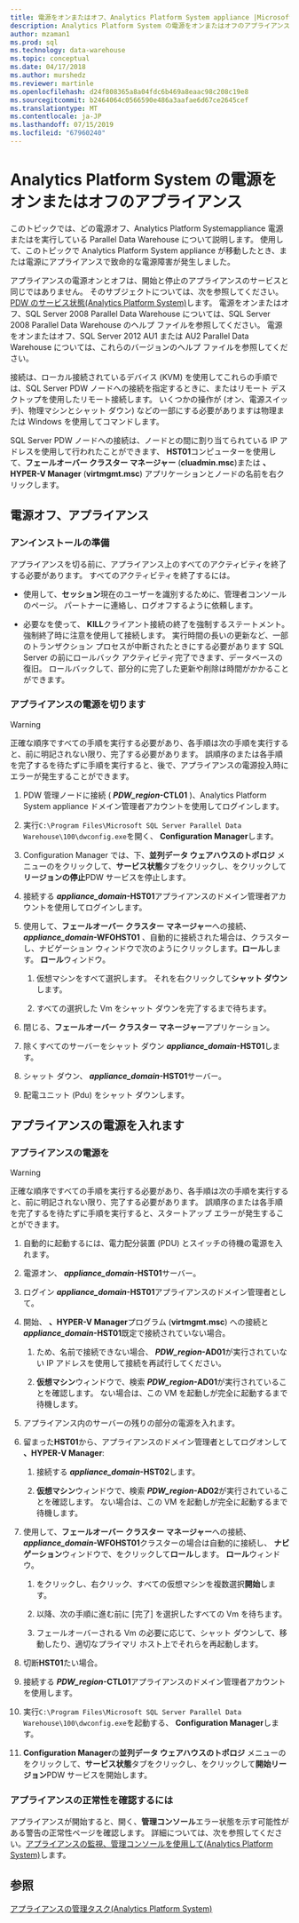 ```yaml
---
title: 電源をオンまたはオフ、Analytics Platform System appliance |Microsoft Docs
description: Analytics Platform System の電源をオンまたはオフのアプライアンス
author: mzaman1
ms.prod: sql
ms.technology: data-warehouse
ms.topic: conceptual
ms.date: 04/17/2018
ms.author: murshedz
ms.reviewer: martinle
ms.openlocfilehash: d24f808365a8a04fdc6b469a8eaac98c208c19e8
ms.sourcegitcommit: b2464064c0566590e486a3aafae6d67ce2645cef
ms.translationtype: MT
ms.contentlocale: ja-JP
ms.lasthandoff: 07/15/2019
ms.locfileid: "67960240"
---
```

# <a name="power-the-appliance-on-or-off-for-analytics-platform-system"></a>Analytics Platform System の電源をオンまたはオフのアプライアンス
このトピックでは、どの電源オフ、Analytics Platform Systemappliance 電源またはを実行している Parallel Data Warehouse について説明します。 使用して、このトピックで Analytics Platform System appliance が移動したとき、または電源にアプライアンスで致命的な電源障害が発生しました。  
  
アプライアンスの電源オンとオフは、開始と停止のアプライアンスのサービスと同じではありません。 そのサブジェクトについては、次を参照してください。 [PDW のサービス状態&#40;Analytics Platform System&#41;](pdw-services-status.md)します。 電源をオンまたはオフ、SQL Server 2008 Parallel Data Warehouse については、SQL Server 2008 Parallel Data Warehouse のヘルプ ファイルを参照してください。 電源をオンまたはオフ、SQL Server 2012 AU1 または AU2 Parallel Data Warehouse については、これらのバージョンのヘルプ ファイルを参照してください。  
  
接続は、ローカル接続されているデバイス (KVM) を使用してこれらの手順では、SQL Server PDW ノードへの接続を指定するときに、またはリモート デスクトップを使用したリモート接続します。 いくつかの操作が (オン、電源スイッチ)、物理マシンとシャット ダウン) などの一部にする必要がありますは物理または Windows を使用してコマンドします。  
  
SQL Server PDW ノードへの接続は、ノードとの間に割り当てられている IP アドレスを使用して行われたことができます、 **HST01**コンピューターを使用して、**フェールオーバー クラスター マネージャー** (**cluadmin.msc**)または **、HYPER-V Manager** (**virtmgmt.msc**) アプリケーションとノードの名前を右クリックします。  
  
## <a name="PowerOff"></a>電源オフ、アプライアンス  
  
### <a name="before-you-begin"></a>アンインストールの準備  
アプライアンスを切る前に、アプライアンス上のすべてのアクティビティを終了する必要があります。 すべてのアクティビティを終了するには。  
  
-   使用して、**セッション**現在のユーザーを識別するために、管理者コンソールのページ。 パートナーに連絡し、ログオフするように依頼します。  
  
-   必要なを使って、 **KILL**クライアント接続の終了を強制するステートメント。 強制終了時に注意を使用して接続します。 実行時間の長いの更新など、一部のトランザクション プロセスが中断されたときにする必要があります SQL Server の前にロールバック アクティビティ完了できます、データベースの復旧。 ロールバックして、部分的に完了した更新や削除は時間がかかることができます。  
  
### <a name="to-power-off-the-appliance"></a>アプライアンスの電源を切ります  
  
> [!WARNING]  
> 正確な順序ですべての手順を実行する必要があり、各手順は次の手順を実行すると、前に明記されない限り、完了する必要があります。 誤順序のまたは各手順を完了するを待たずに手順を実行すると、後で、アプライアンスの電源投入時にエラーが発生することができます。  
  
1.  PDW 管理ノードに接続 ( **_PDW_region_-CTL01** )、Analytics Platform System appliance ドメイン管理者アカウントを使用してログインします。  
  
2.  実行`C:\Program Files\Microsoft SQL Server Parallel Data Warehouse\100\dwconfig.exe`を開く、 **Configuration Manager**します。  
  
3.  Configuration Manager では、下、**並列データ ウェアハウスのトポロジ** メニューのをクリックして、**サービス状態**タブをクリックし、をクリックして**リージョンの停止**PDW サービスを停止します。   
  
4.  接続する **_appliance_domain_-HST01**アプライアンスのドメイン管理者アカウントを使用してログインします。  
  
5.  使用して、**フェールオーバー クラスター マネージャー**への接続、  **_appliance_domain_-WFOHST01** 、自動的に接続された場合は、クラスターし、ナビゲーション ウィンドウで次のようにクリックします。**ロール**します。 **ロール**ウィンドウ。  
  
    1.  仮想マシンをすべて選択します。 それを右クリックして**シャット ダウン**します。  
  
    2.  すべての選択した Vm をシャット ダウンを完了するまで待ちます。  
  
6.  閉じる、**フェールオーバー クラスター マネージャー**アプリケーション。  
  
7. 除くすべてのサーバーをシャット ダウン **_appliance_domain_-HST01**します。  
  
8. シャット ダウン、  **_appliance_domain_-HST01**サーバー。  
  
9. 配電ユニット (Pdu) をシャット ダウンします。  
  
## <a name="PowerOn"></a>アプライアンスの電源を入れます  
  
### <a name="to-power-on-the-appliance"></a>アプライアンスの電源を  
  
> [!WARNING]  
> 正確な順序ですべての手順を実行する必要があり、各手順は次の手順を実行すると、前に明記されない限り、完了する必要があります。 誤順序のまたは各手順を完了するを待たずに手順を実行すると、スタートアップ エラーが発生することができます。  
  
1.  自動的に起動するには、電力配分装置 (PDU) とスイッチの待機の電源を入れます。  
  
2.  電源オン、  **_appliance_domain_-HST01**サーバー。  
  
3.  ログイン **_appliance_domain_-HST01**アプライアンスのドメイン管理者として。  
  
4.  開始、 **、HYPER-V Manager**プログラム (**virtmgmt.msc**) への接続と **_appliance_domain_-HST01**既定で接続されていない場合。  
  
    1.  ため、名前で接続できない場合、  **_PDW_region_-AD01**が実行されていない IP アドレスを使用して接続を再試行してください。  
  
    2.  **仮想マシン**ウィンドウで、検索 **_PDW_region_-AD01**が実行されていることを確認します。 ない場合は、この VM を起動しが完全に起動するまで待機します。  
  
5.  アプライアンス内のサーバーの残りの部分の電源を入れます。  
  
6.  留まった**HST01**から、アプライアンスのドメイン管理者としてログオンして **、HYPER-V Manager**:  
  
    1.  接続する **_appliance_domain_-HST02**します。  
  
    2.  **仮想マシン**ウィンドウで、検索 **_PDW_region_-AD02**が実行されていることを確認します。  ない場合は、この VM を起動しが完全に起動するまで待機します。  
  
7.  使用して、**フェールオーバー クラスター マネージャー**への接続、  **_appliance_domain_-WFOHST01**クラスターの場合は自動的に接続し、 **ナビゲーション**ウィンドウで、をクリックして**ロール**します。 **ロール**ウィンドウ。  
  
    1.  をクリックし、右クリック、すべての仮想マシンを複数選択**開始**します。  
  
    2.  以降、次の手順に進む前に [完了] を選択したすべての Vm を待ちます。  
  
    3.  フェールオーバーされる Vm の必要に応じて、シャット ダウンして、移動したり、適切なプライマリ ホスト上でそれらを再起動します。  
  
8. 切断**HST01**たい場合。  
  
9. 接続する **_PDW_region_-CTL01**アプライアンスのドメイン管理者アカウントを使用します。  
  
10. 実行`C:\Program Files\Microsoft SQL Server Parallel Data Warehouse\100\dwconfig.exe`を起動する、 **Configuration Manager**します。  
  
11. **Configuration Manager**の**並列データ ウェアハウスのトポロジ** メニューのをクリックして、**サービス状態**タブをクリックし、をクリックして**開始リージョン**PDW サービスを開始します。  
  
### <a name="to-verify-the-appliance-health"></a>アプライアンスの正常性を確認するには  
アプライアンスが開始すると、開く、**管理コンソール**エラー状態を示す可能性がある警告の正常性ページを確認します。 詳細については、次を参照してください。[アプライアンスの監視、管理コンソールを使用して&#40;Analytics Platform System&#41;](monitor-the-appliance-by-using-the-admin-console.md)します。  
  
## <a name="see-also"></a>参照  
[アプライアンスの管理タスク&#40;Analytics Platform System&#41;](appliance-management-tasks.md)  
  
